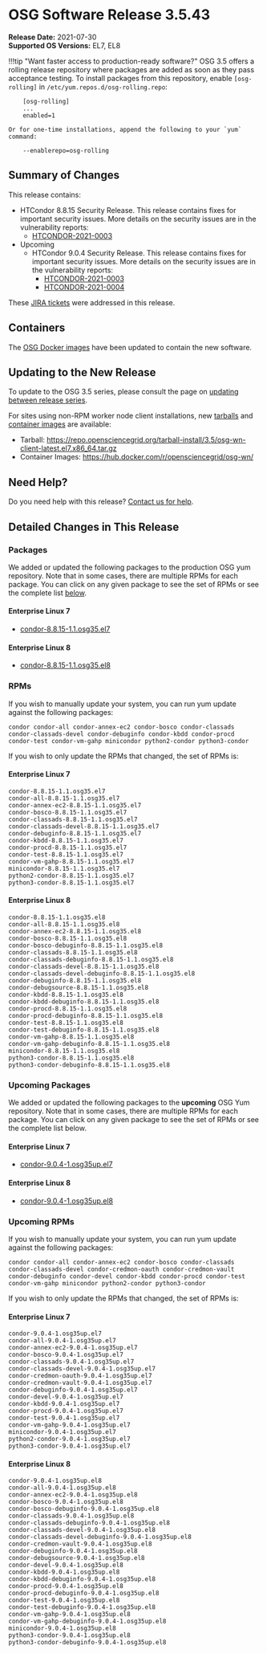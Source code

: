 OSG Software Release 3.5.43
===========================

**Release Date:** 2021-07-30  
**Supported OS Versions:** EL7, EL8

!!!tip "Want faster access to production-ready software?"
    OSG 3.5 offers a rolling release repository where packages are added as soon as they pass acceptance testing.
    To install packages from this repository, enable `[osg-rolling]` in `/etc/yum.repos.d/osg-rolling.repo`:

        [osg-rolling]
        ...
        enabled=1

    Or for one-time installations, append the following to your `yum` command:

        --enablerepo=osg-rolling

Summary of Changes
------------------

This release contains:

-   HTCondor 8.8.15 Security Release. This release contains fixes for important security issues. More details on the security issues are in the vulnerability reports:
    -   [HTCONDOR-2021-0003](http://htcondor.org/security/vulnerabilities/HTCONDOR-2021-0003/)
-   Upcoming
    -   HTCondor 9.0.4 Security Release. This release contains fixes for important security issues. More details on the security issues are in the vulnerability reports:
        -   [HTCONDOR-2021-0003](http://htcondor.org/security/vulnerabilities/HTCONDOR-2021-0003/)
        -   [HTCONDOR-2021-0004](http://htcondor.org/security/vulnerabilities/HTCONDOR-2021-0004/)

These
[JIRA tickets](https://opensciencegrid.atlassian.net/issues/?jql=project%20%3D%20SOFTWARE%20AND%20fixVersion%20in%20(3.5.43%2C3.5.43-upcoming)%20ORDER%20BY%20priority%20DESC%2C%20key%20DESC)
were addressed in this release.

Containers
----------

The [OSG Docker images](https://hub.docker.com/u/opensciencegrid/) have been updated to contain the new software.

Updating to the New Release
---------------------------

To update to the OSG 3.5 series, please consult the page on
[updating between release series](../updating-to-osg-35.md).

For sites using non-RPM worker node client installations, new [tarballs](../../worker-node/install-wn-tarball.md) and
[container images](../../worker-node/using-wn-containers.md) are available:

- Tarball: <https://repo.opensciencegrid.org/tarball-install/3.5/osg-wn-client-latest.el7.x86_64.tar.gz>
- Container Images: <https://hub.docker.com/r/opensciencegrid/osg-wn/>

Need Help?
----------

Do you need help with this release? [Contact us for help](../../common/help.md).

Detailed Changes in This Release
--------------------------------

### Packages

We added or updated the following packages to the production OSG yum repository.
Note that in some cases, there are multiple RPMs for each package.
You can click on any given package to see the set of RPMs or see the complete list [below](#rpms).

#### Enterprise Linux 7

-   [condor-8.8.15-1.1.osg35.el7](https://koji.chtc.wisc.edu/koji/search?match=glob&type=build&terms=condor-8.8.15-1.1.osg35.el7)

#### Enterprise Linux 8

-   [condor-8.8.15-1.1.osg35.el8](https://koji.chtc.wisc.edu/koji/search?match=glob&type=build&terms=condor-8.8.15-1.1.osg35.el8)

### RPMs

If you wish to manually update your system, you can run yum update against the following packages:

    condor condor-all condor-annex-ec2 condor-bosco condor-classads condor-classads-devel condor-debuginfo condor-kbdd condor-procd condor-test condor-vm-gahp minicondor python2-condor python3-condor 

If you wish to only update the RPMs that changed, the set of RPMs is:

#### Enterprise Linux 7

``` file
condor-8.8.15-1.1.osg35.el7
condor-all-8.8.15-1.1.osg35.el7
condor-annex-ec2-8.8.15-1.1.osg35.el7
condor-bosco-8.8.15-1.1.osg35.el7
condor-classads-8.8.15-1.1.osg35.el7
condor-classads-devel-8.8.15-1.1.osg35.el7
condor-debuginfo-8.8.15-1.1.osg35.el7
condor-kbdd-8.8.15-1.1.osg35.el7
condor-procd-8.8.15-1.1.osg35.el7
condor-test-8.8.15-1.1.osg35.el7
condor-vm-gahp-8.8.15-1.1.osg35.el7
minicondor-8.8.15-1.1.osg35.el7
python2-condor-8.8.15-1.1.osg35.el7
python3-condor-8.8.15-1.1.osg35.el7
```

#### Enterprise Linux 8

``` file
condor-8.8.15-1.1.osg35.el8
condor-all-8.8.15-1.1.osg35.el8
condor-annex-ec2-8.8.15-1.1.osg35.el8
condor-bosco-8.8.15-1.1.osg35.el8
condor-bosco-debuginfo-8.8.15-1.1.osg35.el8
condor-classads-8.8.15-1.1.osg35.el8
condor-classads-debuginfo-8.8.15-1.1.osg35.el8
condor-classads-devel-8.8.15-1.1.osg35.el8
condor-classads-devel-debuginfo-8.8.15-1.1.osg35.el8
condor-debuginfo-8.8.15-1.1.osg35.el8
condor-debugsource-8.8.15-1.1.osg35.el8
condor-kbdd-8.8.15-1.1.osg35.el8
condor-kbdd-debuginfo-8.8.15-1.1.osg35.el8
condor-procd-8.8.15-1.1.osg35.el8
condor-procd-debuginfo-8.8.15-1.1.osg35.el8
condor-test-8.8.15-1.1.osg35.el8
condor-test-debuginfo-8.8.15-1.1.osg35.el8
condor-vm-gahp-8.8.15-1.1.osg35.el8
condor-vm-gahp-debuginfo-8.8.15-1.1.osg35.el8
minicondor-8.8.15-1.1.osg35.el8
python3-condor-8.8.15-1.1.osg35.el8
python3-condor-debuginfo-8.8.15-1.1.osg35.el8
```

### Upcoming Packages

We added or updated the following packages to the **upcoming** OSG Yum repository.
Note that in some cases, there are multiple RPMs for each package.
You can click on any given package to see the set of RPMs or see the complete list below.

#### Enterprise Linux 7

-   [condor-9.0.4-1.osg35up.el7](https://koji.chtc.wisc.edu/koji/search?match=glob&type=build&terms=condor-9.0.4-1.osg35up.el7)

#### Enterprise Linux 8

-   [condor-9.0.4-1.osg35up.el8](https://koji.chtc.wisc.edu/koji/search?match=glob&type=build&terms=condor-9.0.4-1.osg35up.el8)

### Upcoming RPMs

If you wish to manually update your system, you can run yum update against the following packages:

    condor condor-all condor-annex-ec2 condor-bosco condor-classads condor-classads-devel condor-credmon-oauth condor-credmon-vault condor-debuginfo condor-devel condor-kbdd condor-procd condor-test condor-vm-gahp minicondor python2-condor python3-condor 

If you wish to only update the RPMs that changed, the set of RPMs is:

#### Enterprise Linux 7

``` file
condor-9.0.4-1.osg35up.el7
condor-all-9.0.4-1.osg35up.el7
condor-annex-ec2-9.0.4-1.osg35up.el7
condor-bosco-9.0.4-1.osg35up.el7
condor-classads-9.0.4-1.osg35up.el7
condor-classads-devel-9.0.4-1.osg35up.el7
condor-credmon-oauth-9.0.4-1.osg35up.el7
condor-credmon-vault-9.0.4-1.osg35up.el7
condor-debuginfo-9.0.4-1.osg35up.el7
condor-devel-9.0.4-1.osg35up.el7
condor-kbdd-9.0.4-1.osg35up.el7
condor-procd-9.0.4-1.osg35up.el7
condor-test-9.0.4-1.osg35up.el7
condor-vm-gahp-9.0.4-1.osg35up.el7
minicondor-9.0.4-1.osg35up.el7
python2-condor-9.0.4-1.osg35up.el7
python3-condor-9.0.4-1.osg35up.el7
```

#### Enterprise Linux 8

``` file
condor-9.0.4-1.osg35up.el8
condor-all-9.0.4-1.osg35up.el8
condor-annex-ec2-9.0.4-1.osg35up.el8
condor-bosco-9.0.4-1.osg35up.el8
condor-bosco-debuginfo-9.0.4-1.osg35up.el8
condor-classads-9.0.4-1.osg35up.el8
condor-classads-debuginfo-9.0.4-1.osg35up.el8
condor-classads-devel-9.0.4-1.osg35up.el8
condor-classads-devel-debuginfo-9.0.4-1.osg35up.el8
condor-credmon-vault-9.0.4-1.osg35up.el8
condor-debuginfo-9.0.4-1.osg35up.el8
condor-debugsource-9.0.4-1.osg35up.el8
condor-devel-9.0.4-1.osg35up.el8
condor-kbdd-9.0.4-1.osg35up.el8
condor-kbdd-debuginfo-9.0.4-1.osg35up.el8
condor-procd-9.0.4-1.osg35up.el8
condor-procd-debuginfo-9.0.4-1.osg35up.el8
condor-test-9.0.4-1.osg35up.el8
condor-test-debuginfo-9.0.4-1.osg35up.el8
condor-vm-gahp-9.0.4-1.osg35up.el8
condor-vm-gahp-debuginfo-9.0.4-1.osg35up.el8
minicondor-9.0.4-1.osg35up.el8
python3-condor-9.0.4-1.osg35up.el8
python3-condor-debuginfo-9.0.4-1.osg35up.el8
```
